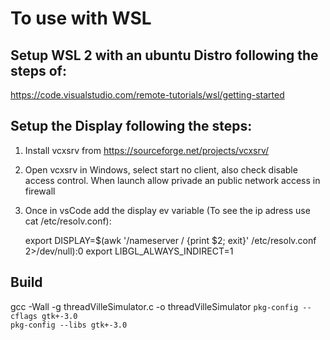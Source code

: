 # To use with WSL

## Setup WSL 2 with an ubuntu Distro following the steps of:

https://code.visualstudio.com/remote-tutorials/wsl/getting-started

## Setup the Display following the steps:

1. Install vcxsrv from https://sourceforge.net/projects/vcxsrv/
2. Open vcxsrv in Windows, select start no client, also check disable access control. When launch allow privade an public network access in firewall
3. Once in vsCode add the display ev variable (To see the ip adress  use cat /etc/resolv.conf):

   export DISPLAY=$(awk '/nameserver / {print $2; exit}' /etc/resolv.conf 2>/dev/null):0
   export LIBGL_ALWAYS_INDIRECT=1

## Build

gcc -Wall -g threadVilleSimulator.c -o threadVilleSimulator `pkg-config --cflags gtk+-3.0` \
    `pkg-config --libs gtk+-3.0`